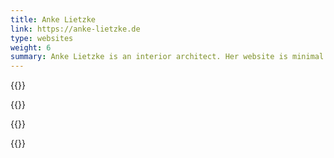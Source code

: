 ```yaml
---
title: Anke Lietzke
link: https://anke-lietzke.de
type: websites
weight: 6
summary: Anke Lietzke is an interior architect. Her website is minimal and presents her and her work as clean and straightforward.
---
```


{{<img screenshot_1>}}

{{<img screenshot_2>}}

{{<img screenshot_3>}}

{{<img screenshot_4>}}